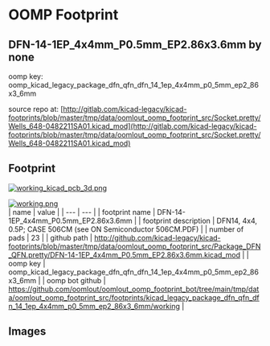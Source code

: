 # OOMP Footprint  
## DFN-14-1EP_4x4mm_P0.5mm_EP2.86x3.6mm  by none  
  
oomp key: oomp_kicad_legacy_package_dfn_qfn_dfn_14_1ep_4x4mm_p0_5mm_ep2_86x3_6mm  
  
source repo at: [http://gitlab.com/kicad-legacy/kicad-footprints/blob/master/tmp/data/oomlout_oomp_footprint_src/Socket.pretty/Wells_648-0482211SA01.kicad_mod](http://gitlab.com/kicad-legacy/kicad-footprints/blob/master/tmp/data/oomlout_oomp_footprint_src/Socket.pretty/Wells_648-0482211SA01.kicad_mod)  
## Footprint  
  
[![working_kicad_pcb_3d.png](working_kicad_pcb_3d_600.png)](working_kicad_pcb_3d.png)  
  
[![working.png](working_600.png)](working.png)  
| name | value | 
| --- | --- | 
| footprint name | DFN-14-1EP_4x4mm_P0.5mm_EP2.86x3.6mm | 
| footprint description | DFN14, 4x4, 0.5P; CASE 506CM (see ON Semiconductor 506CM.PDF) | 
| number of pads | 23 | 
| github path | http://github.com/kicad-legacy/kicad-footprints/blob/master/tmp/data/oomlout_oomp_footprint_src/Package_DFN_QFN.pretty/DFN-14-1EP_4x4mm_P0.5mm_EP2.86x3.6mm.kicad_mod | 
| oomp key | oomp_kicad_legacy_package_dfn_qfn_dfn_14_1ep_4x4mm_p0_5mm_ep2_86x3_6mm | 
| oomp bot github | https://github.com/oomlout/oomlout_oomp_footprint_bot/tree/main/tmp/data/oomlout_oomp_footprint_src/footprints/kicad_legacy_package_dfn_qfn_dfn_14_1ep_4x4mm_p0_5mm_ep2_86x3_6mm/working | 
## Images  

